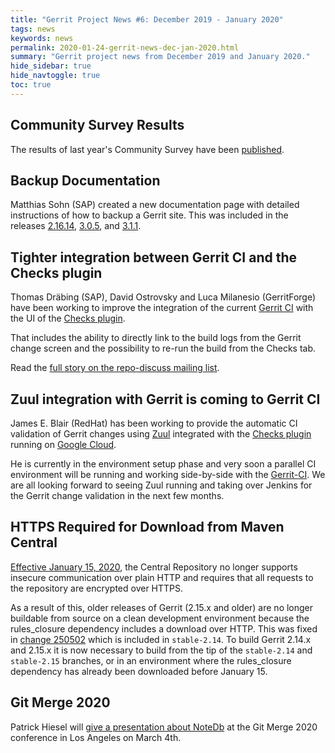 ```yaml
---
title: "Gerrit Project News #6: December 2019 - January 2020"
tags: news
keywords: news
permalink: 2020-01-24-gerrit-news-dec-jan-2020.html
summary: "Gerrit project news from December 2019 and January 2020."
hide_sidebar: true
hide_navtoggle: true
toc: true
---
```


## Community Survey Results

The results of last year's Community Survey have been
[published](https://docs.google.com/presentation/d/e/2PACX-1vSFj7v00OS14bP64bFPsQbLIy8zP48oc9oyZNod3C7MCGyRDkCh9h64QPMiznevRNWwKRyKACSOy-Zf/pub?start=false&loop=false&delayms=3000).

## Backup Documentation

Matthias Sohn (SAP) created a new documentation page with detailed
instructions of how to backup a Gerrit site. This was included in
the releases
[2.16.14](http://gerrit-documentation.storage.googleapis.com/Documentation/2.16.14/backup.html),
[3.0.5](http://gerrit-documentation.storage.googleapis.com/Documentation/3.0.5/backup.html),
and [3.1.1](https://gerrit-documentation.storage.googleapis.com/Documentation/3.1.1/backup.html).


## Tighter integration between Gerrit CI and the Checks plugin

Thomas Dräbing (SAP), David Ostrovsky and Luca Milanesio (GerritForge) have been working
to improve the integration of the current [Gerrit CI](https://gerrit-ci.gerritforge.com)
with the UI of the [Checks plugin](https://gerrit.googlesource.com/plugins/checks).

That includes the ability to directly link to the build logs from the Gerrit change screen
and the possibility to re-run the build from the Checks tab.

Read the [full story on the repo-discuss mailing list](https://groups.google.com/d/topic/repo-discuss/cyGrURwY7eM/discussion).

## Zuul integration with Gerrit is coming to Gerrit CI

James E. Blair (RedHat) has been working to provide the automatic CI validation
of Gerrit changes using [Zuul](https://zuul-ci.org) integrated with the [Checks plugin](https://gerrit.googlesource.com/plugins/checks)
running on [Google Cloud](https://cloud.google.com).

He is currently in the environment setup phase and very soon a parallel CI environment
will be running and working side-by-side with the [Gerrit-CI](https://gerrit-ci.gerritforge.com).
We are all looking forward to seeing Zuul running and taking over Jenkins for the Gerrit change
validation in the next few months.

## HTTPS Required for Download from Maven Central

[Effective January 15, 2020](https://support.sonatype.com/hc/en-us/articles/360041287334),
the Central Repository no longer supports insecure communication over plain HTTP and requires
that all requests to the repository are encrypted over HTTPS.

As a result of this, older releases of Gerrit (2.15.x and older) are no longer buildable
from source on a clean development environment because the rules_closure dependency includes
a download over HTTP.
This was fixed in [change 250502](https://gerrit-review.googlesource.com/c/gerrit/+/250502)
which is included in `stable-2.14`. To build Gerrit 2.14.x and 2.15.x it is now necessary
to build from the tip of the `stable-2.14` and `stable-2.15` branches, or in an environment
where the rules_closure dependency has already been downloaded before January 15.

## Git Merge 2020

Patrick Hiesel will
[give a presentation about NoteDb](https://git-merge.com/#notedb-58-an-adventure-where-git-is-your-database)
at the Git Merge 2020 conference in Los Angeles on March 4th.
